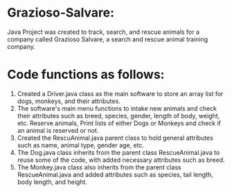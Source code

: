 # Grazioso-Salvare:

Java Project was created to track, search, and rescue animals for a company called Grazioso Salvare, a search and rescue animal training company.


# Code functions as follows:

1. Created a Driver.java class as the main software to store an array list for dogs, monkeys, and their attributes.
2. The software's main menu functions to intake new animals and check their attributes such as breed, species, gender, length of body, weight, etc. Reserve animals, Print lists of either Dogs or Monkeys and check if an animal is reserved or not.
3. Created the RescuAnimal.java parent class to hold general attributes such as name, animal type, gender age, etc.
4. The Dog.java class inherits from the parent class RescueAnimal.java to reuse some of the code, with added necessary attributes such as breed.
5. The Monkey.java class also inherits from the parent class RescueAnimal.java and added attributes such as species, tail length, body length, and height.
